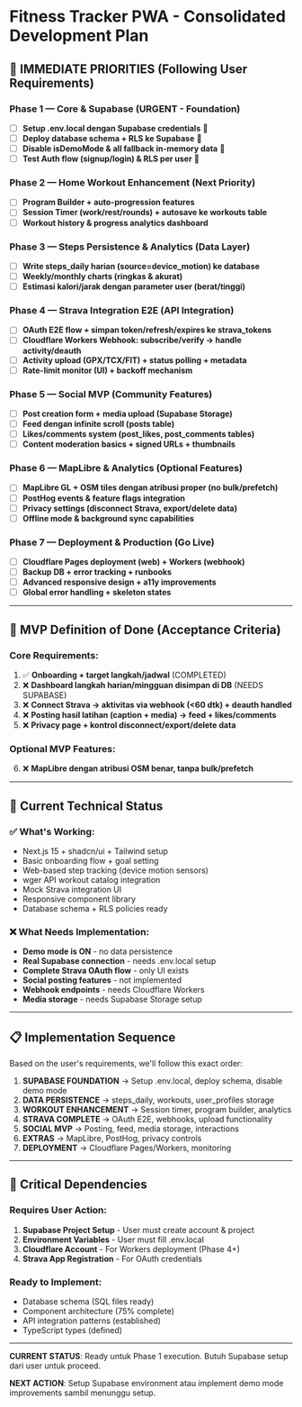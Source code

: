 # Fitness Tracker PWA - Consolidated Development Plan

## 🚨 IMMEDIATE PRIORITIES (Following User Requirements)

### Phase 1 — Core & Supabase (URGENT - Foundation)
- [ ] **Setup .env.local dengan Supabase credentials** 🔧
- [ ] **Deploy database schema + RLS ke Supabase** 🔧
- [ ] **Disable isDemoMode & all fallback in-memory data** 🔧
- [ ] **Test Auth flow (signup/login) & RLS per user** 🔧

### Phase 2 — Home Workout Enhancement (Next Priority)
- [ ] **Program Builder + auto-progression features**
- [ ] **Session Timer (work/rest/rounds) + autosave ke workouts table**
- [ ] **Workout history & progress analytics dashboard**

### Phase 3 — Steps Persistence & Analytics (Data Layer)
- [ ] **Write steps_daily harian (source=device_motion) ke database**
- [ ] **Weekly/monthly charts (ringkas & akurat)**
- [ ] **Estimasi kalori/jarak dengan parameter user (berat/tinggi)**

### Phase 4 — Strava Integration E2E (API Integration)
- [ ] **OAuth E2E flow + simpan token/refresh/expires ke strava_tokens**
- [ ] **Cloudflare Workers Webhook: subscribe/verify → handle activity/deauth**
- [ ] **Activity upload (GPX/TCX/FIT) + status polling + metadata**
- [ ] **Rate-limit monitor (UI) + backoff mechanism**

### Phase 5 — Social MVP (Community Features)
- [ ] **Post creation form + media upload (Supabase Storage)**
- [ ] **Feed dengan infinite scroll (posts table)**
- [ ] **Likes/comments system (post_likes, post_comments tables)**
- [ ] **Content moderation basics + signed URLs + thumbnails**

### Phase 6 — MapLibre & Analytics (Optional Features)
- [ ] **MapLibre GL + OSM tiles dengan atribusi proper (no bulk/prefetch)**
- [ ] **PostHog events & feature flags integration**
- [ ] **Privacy settings (disconnect Strava, export/delete data)**
- [ ] **Offline mode & background sync capabilities**

### Phase 7 — Deployment & Production (Go Live)
- [ ] **Cloudflare Pages deployment (web) + Workers (webhook)**
- [ ] **Backup DB + error tracking + runbooks**
- [ ] **Advanced responsive design + a11y improvements**
- [ ] **Global error handling + skeleton states**

---

## 🎯 MVP Definition of Done (Acceptance Criteria)

### Core Requirements:
1. ✅ **Onboarding + target langkah/jadwal** (COMPLETED)
2. ❌ **Dashboard langkah harian/mingguan disimpan di DB** (NEEDS SUPABASE)
3. ❌ **Connect Strava → aktivitas via webhook (<60 dtk) + deauth handled**
4. ❌ **Posting hasil latihan (caption + media) → feed + likes/comments**
5. ❌ **Privacy page + kontrol disconnect/export/delete data**

### Optional MVP Features:
6. ❌ **MapLibre dengan atribusi OSM benar, tanpa bulk/prefetch**

---

## 🔧 Current Technical Status

### ✅ What's Working:
- Next.js 15 + shadcn/ui + Tailwind setup
- Basic onboarding flow + goal setting
- Web-based step tracking (device motion sensors)
- wger API workout catalog integration
- Mock Strava integration UI
- Responsive component library
- Database schema + RLS policies ready

### ❌ What Needs Implementation:
- **Demo mode is ON** - no data persistence
- **Real Supabase connection** - needs .env.local setup
- **Complete Strava OAuth flow** - only UI exists
- **Social posting features** - not implemented
- **Webhook endpoints** - needs Cloudflare Workers
- **Media storage** - needs Supabase Storage setup

---

## 📋 Implementation Sequence

Based on the user's requirements, we'll follow this exact order:

1. **SUPABASE FOUNDATION** → Setup .env.local, deploy schema, disable demo mode
2. **DATA PERSISTENCE** → steps_daily, workouts, user_profiles storage
3. **WORKOUT ENHANCEMENT** → Session timer, program builder, analytics
4. **STRAVA COMPLETE** → OAuth E2E, webhooks, upload functionality
5. **SOCIAL MVP** → Posting, feed, media storage, interactions
6. **EXTRAS** → MapLibre, PostHog, privacy controls
7. **DEPLOYMENT** → Cloudflare Pages/Workers, monitoring

---

## 🚨 Critical Dependencies

### Requires User Action:
1. **Supabase Project Setup** - User must create account & project
2. **Environment Variables** - User must fill .env.local
3. **Cloudflare Account** - For Workers deployment (Phase 4+)
4. **Strava App Registration** - For OAuth credentials

### Ready to Implement:
- Database schema (SQL files ready)
- Component architecture (75% complete)
- API integration patterns (established)
- TypeScript types (defined)

---

**CURRENT STATUS**: Ready untuk Phase 1 execution. Butuh Supabase setup dari user untuk proceed.

**NEXT ACTION**: Setup Supabase environment atau implement demo mode improvements sambil menunggu setup.
